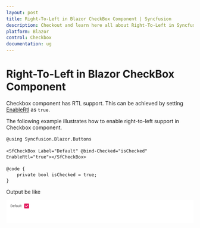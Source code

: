 ```yaml
---
layout: post
title: Right-To-Left in Blazor CheckBox Component | Syncfusion
description: Checkout and learn here all about Right-To-Left in Syncfusion Blazor CheckBox component and much more.
platform: Blazor
control: Checkbox
documentation: ug
---
```


# Right-To-Left in Blazor CheckBox Component

Checkbox component has RTL support. This can be achieved by setting [EnableRtl](https://help.syncfusion.com/cr/blazor/Syncfusion.Blazor.Buttons.SfCheckBox-1.html) as `true`.

The following example illustrates how to enable right-to-left support in Checkbox component.

```cshtml
@using Syncfusion.Blazor.Buttons

<SfCheckBox Label="Default" @bind-Checked="isChecked" EnableRtl="true"></SfCheckBox>

@code {
    private bool isChecked = true;
}

```

Output be like

![Right to Lefft in Blazor CheckBox](./../images/blazor-checkbox-right-to-left.png)